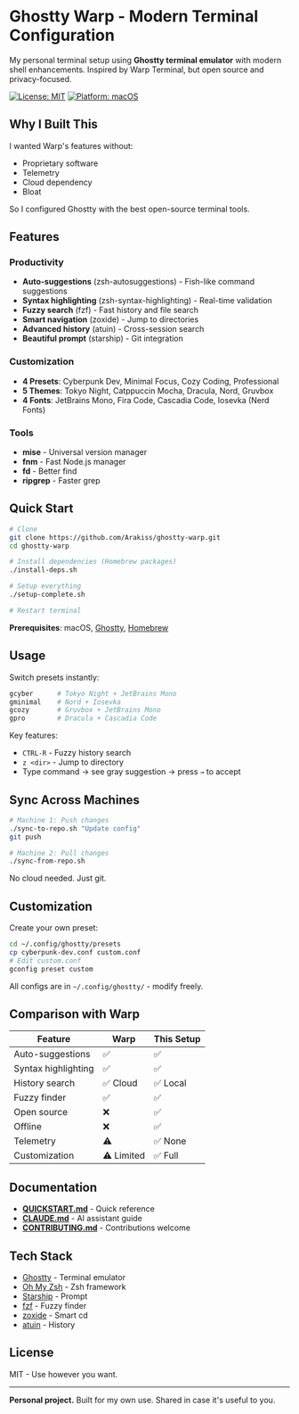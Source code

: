 # Ghostty Warp - Modern Terminal Configuration

My personal terminal setup using **Ghostty terminal emulator** with modern shell enhancements. Inspired by Warp Terminal, but open source and privacy-focused.

[![License: MIT](https://img.shields.io/badge/License-MIT-yellow.svg)](https://opensource.org/licenses/MIT)
[![Platform: macOS](https://img.shields.io/badge/Platform-macOS-blue.svg)]()

## Why I Built This

I wanted Warp's features without:
- Proprietary software
- Telemetry
- Cloud dependency
- Bloat

So I configured Ghostty with the best open-source terminal tools.

## Features

### Productivity
- **Auto-suggestions** (zsh-autosuggestions) - Fish-like command suggestions
- **Syntax highlighting** (zsh-syntax-highlighting) - Real-time validation
- **Fuzzy search** (fzf) - Fast history and file search
- **Smart navigation** (zoxide) - Jump to directories
- **Advanced history** (atuin) - Cross-session search
- **Beautiful prompt** (starship) - Git integration

### Customization
- **4 Presets**: Cyberpunk Dev, Minimal Focus, Cozy Coding, Professional
- **5 Themes**: Tokyo Night, Catppuccin Mocha, Dracula, Nord, Gruvbox
- **4 Fonts**: JetBrains Mono, Fira Code, Cascadia Code, Iosevka (Nerd Fonts)

### Tools
- **mise** - Universal version manager
- **fnm** - Fast Node.js manager
- **fd** - Better find
- **ripgrep** - Faster grep

## Quick Start

```bash
# Clone
git clone https://github.com/Arakiss/ghostty-warp.git
cd ghostty-warp

# Install dependencies (Homebrew packages)
./install-deps.sh

# Setup everything
./setup-complete.sh

# Restart terminal
```

**Prerequisites**: macOS, [Ghostty](https://ghostty.org), [Homebrew](https://brew.sh)

## Usage

Switch presets instantly:
```bash
gcyber      # Tokyo Night + JetBrains Mono
gminimal    # Nord + Iosevka
gcozy       # Gruvbox + JetBrains Mono
gpro        # Dracula + Cascadia Code
```

Key features:
- `CTRL-R` - Fuzzy history search
- `z <dir>` - Jump to directory
- Type command → see gray suggestion → press `→` to accept

## Sync Across Machines

```bash
# Machine 1: Push changes
./sync-to-repo.sh "Update config"
git push

# Machine 2: Pull changes
./sync-from-repo.sh
```

No cloud needed. Just git.

## Customization

Create your own preset:
```bash
cd ~/.config/ghostty/presets
cp cyberpunk-dev.conf custom.conf
# Edit custom.conf
gconfig preset custom
```

All configs are in `~/.config/ghostty/` - modify freely.

## Comparison with Warp

| Feature | Warp | This Setup |
|---------|------|------------|
| Auto-suggestions | ✅ | ✅ |
| Syntax highlighting | ✅ | ✅ |
| History search | ✅ Cloud | ✅ Local |
| Fuzzy finder | ✅ | ✅ |
| Open source | ❌ | ✅ |
| Offline | ❌ | ✅ |
| Telemetry | ⚠️ | ✅ None |
| Customization | ⚠️ Limited | ✅ Full |

## Documentation

- **[QUICKSTART.md](QUICKSTART.md)** - Quick reference
- **[CLAUDE.md](CLAUDE.md)** - AI assistant guide
- **[CONTRIBUTING.md](CONTRIBUTING.md)** - Contributions welcome

## Tech Stack

- [Ghostty](https://ghostty.org) - Terminal emulator
- [Oh My Zsh](https://ohmyz.sh) - Zsh framework
- [Starship](https://starship.rs) - Prompt
- [fzf](https://github.com/junegunn/fzf) - Fuzzy finder
- [zoxide](https://github.com/ajeetdsouza/zoxide) - Smart cd
- [atuin](https://atuin.sh) - History

## License

MIT - Use however you want.

---

**Personal project.** Built for my own use. Shared in case it's useful to you.
